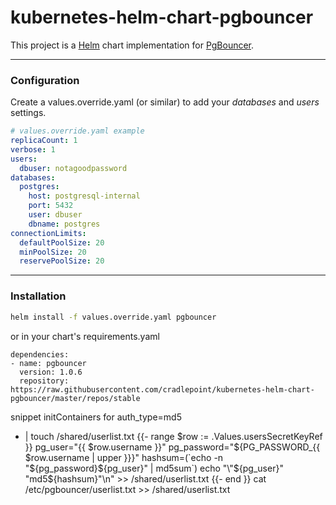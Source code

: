 # kubernetes-helm-chart-pgbouncer

This project is a [Helm](https://helm.sh/) chart implementation for [PgBouncer](https://pgbouncer.github.io).

---

### Configuration
Create a values.override.yaml (or similar) to add your *databases* and *users* settings.

```yaml
# values.override.yaml example
replicaCount: 1
verbose: 1
users:
  dbuser: notagoodpassword
databases:
  postgres:
    host: postgresql-internal
    port: 5432
    user: dbuser
    dbname: postgres
connectionLimits:
  defaultPoolSize: 20
  minPoolSize: 20
  reservePoolSize: 20
```

---
### Installation

```bash
helm install -f values.override.yaml pgbouncer
```

or in your chart's requirements.yaml

```
dependencies:
- name: pgbouncer
  version: 1.0.6
  repository: https://raw.githubusercontent.com/cradlepoint/kubernetes-helm-chart-pgbouncer/master/repos/stable
```



snippet initContainers for auth_type=md5
- |
  touch /shared/userlist.txt
  {{- range $row := .Values.usersSecretKeyRef }}
    pg_user="{{ $row.username }}"
    pg_password="${PG_PASSWORD_{{ $row.username | upper }}}"
    hashsum=(`echo -n "${pg_password}${pg_user}" | md5sum`)
    echo "\"${pg_user}\" \"md5${hashsum}\"\n" >> /shared/userlist.txt
  {{- end }}
  cat /etc/pgbouncer/userlist.txt >> /shared/userlist.txt
